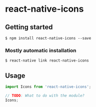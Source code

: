# react-native-icons

## Getting started

`$ npm install react-native-icons --save`

### Mostly automatic installation

`$ react-native link react-native-icons`

## Usage
```javascript
import Icons from 'react-native-icons';

// TODO: What to do with the module?
Icons;
```
